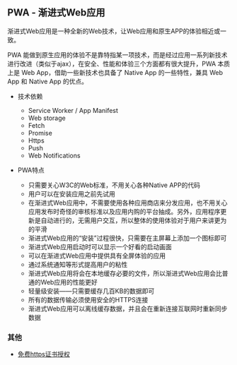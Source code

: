 ## PWA - 渐进式Web应用

渐进式Web应用是一种全新的Web技术，让Web应用和原生APP的体验相近或一致。

PWA 能做到原生应用的体验不是靠特指某一项技术，而是经过应用一系列新技术进行改进（类似于ajax），在安全、性能和体验三个方面都有很大提升，PWA 本质上是 Web App，借助一些新技术也具备了 Native App 的一些特性，兼具 Web App 和 Native App 的优点。

* 技术依赖

  - Service Worker / App Manifest
  - Web storage
  - Fetch
  - Promise
  - Https
  - Push
  - Web Notifications

* PWA特点

  - 只需要关心W3C的Web标准，不用关心各种Native APP的代码
  - 用户可以在安装应用之前先试用
  - 在渐进式Web应用中，不需要使用各种应用商店来分发应用，也不用关心应用发布时奇怪的审核标准以及应用内购的平台抽成。另外，应用程序更新是自动进行的，无需用户交互，所以整体的使用体验对于用户来讲更为的平滑
  - 渐进式Web应用的“安装”过程很快，只需要在主屏幕上添加一个图标即可
  - 渐进式Web应用启动时可以显示一个好看的启动画面
  - 可以在渐进式Web应用中提供具有全屏体验的应用
  - 通过系统通知等形式提高用户的粘性
  - 渐进式Web应用将会在本地缓存必要的文件，所以渐进式Web应用会比普通的Web应用的性能更好
  - 轻量级安装——只需要缓存几百KB的数据即可
  - 所有的数据传输必须使用安全的HTTPS连接
  - 渐进式Web应用可以离线缓存数据，并且会在重新连接互联网时重新同步数据


### 其他

* [免费https证书授权](https://letsencrypt.org)

